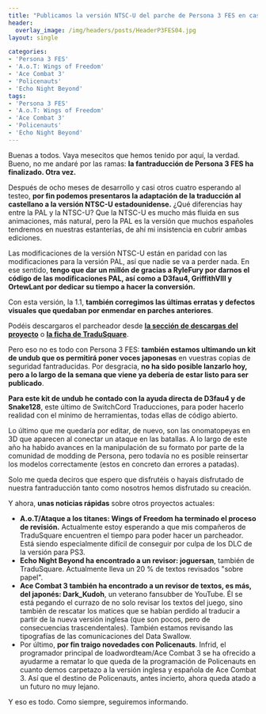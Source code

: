 ```yaml
---
title: "Publicamos la versión NTSC-U del parche de Persona 3 FES en castellano"
header:
  overlay_image: /img/headers/posts/HeaderP3FES04.jpg
layout: single

categories:
- 'Persona 3 FES'
- 'A.o.T: Wings of Freedom'
- 'Ace Combat 3'
- 'Policenauts'
- 'Echo Night Beyond'
tags:
- 'Persona 3 FES'
- 'A.o.T: Wings of Freedom'
- 'Ace Combat 3'
- 'Policenauts'
- 'Echo Night Beyond'
---
```


Buenas a todos. Vaya mesecitos que hemos tenido por aquí, la verdad. Bueno, no me andaré por las ramas: **la fantraducción de Persona 3 FES ha finalizado. 
Otra vez.**

Después de ocho meses de desarrollo y casi otros cuatro esperando al testeo, **por fin podemos presentaros la adaptación de la traducción al castellano a la 
versión NTSC-U estadounidense.** ¿Qué diferencias hay entre la PAL y la NTSC-U? Que la NTSC-U es mucho más fluida en sus animaciones, más natural, pero la PAL 
es la versión que muchos españoles tendremos en nuestras estanterías, de ahí mi insistencia en cubrir ambas ediciones.

Las modificaciones de la versión NTSC-U están en paridad con las modificaciones para la versión PAL, así que nadie se va a perder nada. En ese sentido, **tengo 
que dar un millón de gracias a RyleFury por darnos el código de las modificaciones PAL, así como a D3fau4, GriffithVIII y OrtewLant por dedicar su tiempo a 
hacer la conversión.**

Con esta versión, la 1.1, **también corregimos las últimas erratas y defectos visuales que quedaban por enmendar en parches anteriores**.

Podéis descargaros el parcheador desde **[la sección de descargas del proyecto](https://tiovictor.romhackhispano.org/persona-3-fes/informacion/)** o **[la ficha de TraduSquare](https://tradusquare.es/proyectos/persona-3-fes/)**.

Pero eso no es todo con Persona 3 FES: **también estamos ultimando un kit de undub que os permitirá poner voces japonesas** en vuestras copias de seguridad 
fantraducidas. Por desgracia, **no ha sido posible lanzarlo hoy, pero a lo largo de la semana que viene ya debería de estar listo para ser publicado**.

**Para este kit de undub he contado con la ayuda directa de D3fau4 y de Snake128**, este último de SwitchCord Traducciones, para poder hacerlo realidad con el 
mínimo de herramientas, todas ellas de código abierto.

Lo último que me quedaría por editar, de nuevo, son las onomatopeyas en 3D que aparecen al conectar un ataque en las batallas. A lo largo de este año ha habido 
avances en la manipulación de su formato por parte de la comunidad de modding de Persona, pero todavía no es posible reinsertar los modelos correctamente (estos 
en concreto dan errores a patadas).

Solo me queda deciros que espero que disfrutéis o hayais disfrutado de nuestra fantraducción tanto como nosotros hemos disfrutado su creación.

Y ahora, **unas noticias rápidas** sobre otros proyectos actuales:
 - **A.o.T/Ataque a los titanes: Wings of Freedom ha terminado el proceso de revisión.** Actualmente estoy esperando a que mis compañeros de TraduSquare encuentren
   el tiempo para poder hacer un parcheador. Está siendo especialmente difícil de conseguir por culpa de los DLC de la versión para PS3.
 - **Echo Night Beyond ha encontrado a un revisor: joguersan**, también de TraduSquare. Actualmente lleva un 20 % de textos revisados "sobre papel".
 - **Ace Combat 3 también ha encontrado a un revisor de textos, es más, del japonés: Dark_Kudoh**, un veterano fansubber de YouTube. Él se está pegando el currazo
   de no solo revisar los textos del juego, sino también de rescatar los matices que se habían perdido al traducir a partir de la nueva versión inglesa (que son 
   pocos, pero de consecuencias trascendentales). También estamos revisando las tipografías de las comunicaciones del Data Swallow.
 - Por último, **por fin traigo novedades con Policenauts**. Infrid, el programador principal de loadwordteam/Ace Combat 3 se ha ofrecido a ayudarme a rematar lo que 
   queda de la programación de Policenauts en cuanto demos carpetazo a la versión inglesa y española de Ace Combat 3. Así que el destino de Policenauts, antes incierto, 
   ahora queda atado a un futuro no muy lejano.

Y eso es todo. Como siempre, seguiremos informando.
